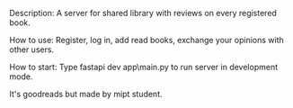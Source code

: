 Description: A server for shared library with reviews on every registered book.

How to use: Register, log in, add read books, exchange your opinions with other users.

How to start: Type fastapi dev app\main.py to run server in development mode.

It's goodreads but made by mipt student.
